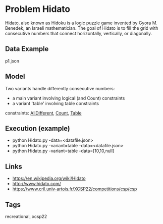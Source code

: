 # Problem Hidato

Hidato, also known as Hidoku is a logic puzzle game invented by Gyora M. Benedek, an Israeli mathematician.
The goal of Hidato is to fill the grid with consecutive numbers that connect horizontally, vertically, or diagonally.

## Data Example
  p1.json

## Model
  Two variants handle differently consecutive numbers:
  - a main variant involving logical (and Count) constraints
  - a variant 'table' involving table constraints

  constraints: [AllDifferent](http://pycsp.org/documentation/constraints/AllDifferent), [Count](http://pycsp.org/documentation/constraints/Count), [Table](http://pycsp.org/documentation/constraints/Table)

## Execution (example)
  - python Hidato.py -data=<datafile.json>
  - python Hidato.py -variant=table -data=<datafile.json>
  - python Hidato.py -variant=table -data=[10,10,null]

## Links
  - https://en.wikipedia.org/wiki/Hidato
  - http://www.hidato.com/
  - https://www.cril.univ-artois.fr/XCSP22/competitions/csp/csp

## Tags
  recreational, xcsp22
